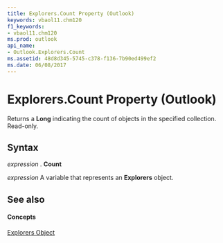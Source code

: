 ```yaml
---
title: Explorers.Count Property (Outlook)
keywords: vbaol11.chm120
f1_keywords:
- vbaol11.chm120
ms.prod: outlook
api_name:
- Outlook.Explorers.Count
ms.assetid: 48d8d345-5745-c378-f136-7b90ed499ef2
ms.date: 06/08/2017
---
```



# Explorers.Count Property (Outlook)

Returns a  **Long** indicating the count of objects in the specified collection. Read-only.


## Syntax

 _expression_ . **Count**

 _expression_ A variable that represents an **Explorers** object.


## See also


#### Concepts


[Explorers Object](Outlook.Explorers.md)

